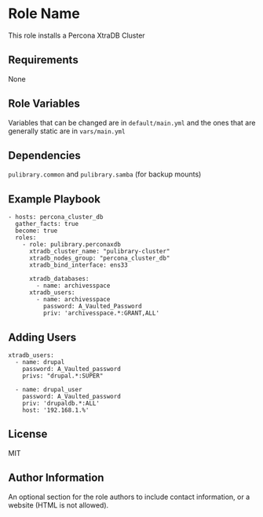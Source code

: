 Role Name
=========

This role installs a Percona XtraDB Cluster

Requirements
------------

None

Role Variables
--------------

Variables that can be changed are in `default/main.yml` and the ones that are
generally static are in `vars/main.yml`

Dependencies
------------

`pulibrary.common` and `pulibrary.samba` (for backup mounts)

Example Playbook
----------------

```
- hosts: percona_cluster_db
  gather_facts: true
  become: true
  roles:
    - role: pulibrary.perconaxdb
      xtradb_cluster_name: "pulibrary-cluster"
      xtradb_nodes_group: "percona_cluster_db"
      xtradb_bind_interface: ens33

      xtradb_databases:
        - name: archivesspace
      xtradb_users:
        - name: archivesspace
          password: A_Vaulted_Password
          priv: 'archivesspace.*:GRANT,ALL'

```


Adding Users
------------

```
xtradb_users:
  - name: drupal
    password: A_Vaulted_password
    privs: "drupal.*:SUPER"

  - name: drupal_user
    password: A_Vaulted_password
    priv: 'drupaldb.*:ALL'
    host: '192.168.1.%'
```

License
-------

MIT

Author Information
------------------

An optional section for the role authors to include contact information, or a
website (HTML is not allowed).
